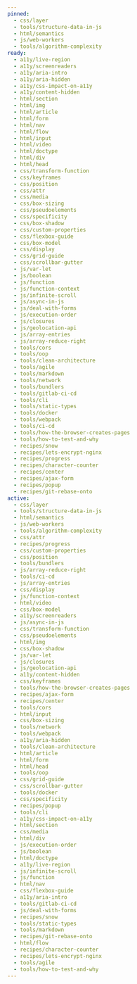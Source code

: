 ```yaml
---
pinned:
  - css/layer
  - tools/structure-data-in-js
  - html/semantics
  - js/web-workers
  - tools/algorithm-complexity
ready:
  - a11y/live-region
  - a11y/screenreaders
  - a11y/aria-intro
  - a11y/aria-hidden
  - a11y/css-impact-on-a11y
  - a11y/content-hidden
  - html/section
  - html/img
  - html/article
  - html/form
  - html/nav
  - html/flow
  - html/input
  - html/video
  - html/doctype
  - html/div
  - html/head
  - css/transform-function
  - css/keyframes
  - css/position
  - css/attr
  - css/media
  - css/box-sizing
  - css/pseudoelements
  - css/specificity
  - css/box-shadow
  - css/custom-properties
  - css/flexbox-guide
  - css/box-model
  - css/display
  - css/grid-guide
  - css/scrollbar-gutter
  - js/var-let
  - js/boolean
  - js/function
  - js/function-context
  - js/infinite-scroll
  - js/async-in-js
  - js/deal-with-forms
  - js/execution-order
  - js/closures
  - js/geolocation-api
  - js/array-entries
  - js/array-reduce-right
  - tools/cors
  - tools/oop
  - tools/clean-architecture
  - tools/agile
  - tools/markdown
  - tools/network
  - tools/bundlers
  - tools/gitlab-ci-cd
  - tools/cli
  - tools/static-types
  - tools/docker
  - tools/webpack
  - tools/ci-cd
  - tools/how-the-browser-creates-pages
  - tools/how-to-test-and-why
  - recipes/snow
  - recipes/lets-encrypt-nginx
  - recipes/progress
  - recipes/character-counter
  - recipes/center
  - recipes/ajax-form
  - recipes/popup
  - recipes/git-rebase-onto
active:
  - css/layer
  - tools/structure-data-in-js
  - html/semantics
  - js/web-workers
  - tools/algorithm-complexity
  - css/attr
  - recipes/progress
  - css/custom-properties
  - css/position
  - tools/bundlers
  - js/array-reduce-right
  - tools/ci-cd
  - js/array-entries
  - css/display
  - js/function-context
  - html/video
  - css/box-model
  - a11y/screenreaders
  - js/async-in-js
  - css/transform-function
  - css/pseudoelements
  - html/img
  - css/box-shadow
  - js/var-let
  - js/closures
  - js/geolocation-api
  - a11y/content-hidden
  - css/keyframes
  - tools/how-the-browser-creates-pages
  - recipes/ajax-form
  - recipes/center
  - tools/cors
  - html/input
  - css/box-sizing
  - tools/network
  - tools/webpack
  - a11y/aria-hidden
  - tools/clean-architecture
  - html/article
  - html/form
  - html/head
  - tools/oop
  - css/grid-guide
  - css/scrollbar-gutter
  - tools/docker
  - css/specificity
  - recipes/popup
  - tools/cli
  - a11y/css-impact-on-a11y
  - html/section
  - css/media
  - html/div
  - js/execution-order
  - js/boolean
  - html/doctype
  - a11y/live-region
  - js/infinite-scroll
  - js/function
  - html/nav
  - css/flexbox-guide
  - a11y/aria-intro
  - tools/gitlab-ci-cd
  - js/deal-with-forms
  - recipes/snow
  - tools/static-types
  - tools/markdown
  - recipes/git-rebase-onto
  - html/flow
  - recipes/character-counter
  - recipes/lets-encrypt-nginx
  - tools/agile
  - tools/how-to-test-and-why
---
```


